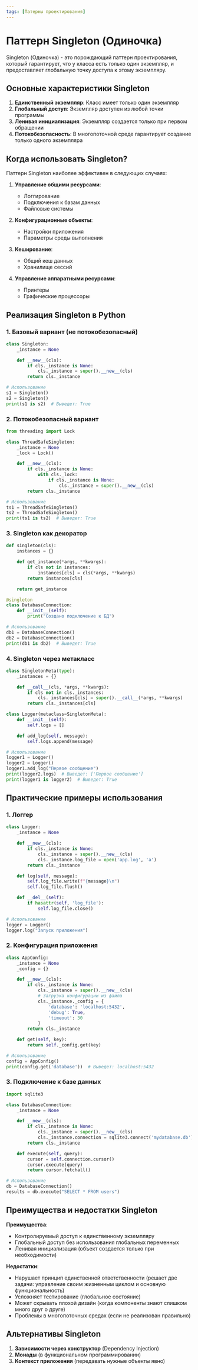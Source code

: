 ```yaml
---
tags: [Патерны проектирования]
---
```


# Паттерн Singleton (Одиночка)

Singleton (Одиночка) - это порождающий паттерн проектирования, который гарантирует, что у класса есть только один экземпляр, и предоставляет глобальную точку доступа к этому экземпляру.

## Основные характеристики Singleton

1. **Единственный экземпляр**: Класс имеет только один экземпляр
2. **Глобальный доступ**: Экземпляр доступен из любой точки программы
3. **Ленивая инициализация**: Экземпляр создается только при первом обращении
4. **Потокобезопасность**: В многопоточной среде гарантирует создание только одного экземпляра

## Когда использовать Singleton?

Паттерн Singleton наиболее эффективен в следующих случаях:

1. **Управление общими ресурсами**:

   - Логгирование
   - Подключения к базам данных
   - Файловые системы

2. **Конфигурационные объекты**:

   - Настройки приложения
   - Параметры среды выполнения

3. **Кеширование**:

   - Общий кеш данных
   - Хранилище сессий

4. **Управление аппаратными ресурсами**:
   - Принтеры
   - Графические процессоры

## Реализация Singleton в Python

### 1. Базовый вариант (не потокобезопасный)

```python
class Singleton:
    _instance = None

    def __new__(cls):
        if cls._instance is None:
            cls._instance = super().__new__(cls)
        return cls._instance

# Использование
s1 = Singleton()
s2 = Singleton()
print(s1 is s2)  # Выведет: True
```

### 2. Потокобезопасный вариант

```python
from threading import Lock

class ThreadSafeSingleton:
    _instance = None
    _lock = Lock()

    def __new__(cls):
        if cls._instance is None:
            with cls._lock:
                if cls._instance is None:
                    cls._instance = super().__new__(cls)
        return cls._instance

# Использование
ts1 = ThreadSafeSingleton()
ts2 = ThreadSafeSingleton()
print(ts1 is ts2)  # Выведет: True
```

### 3. Singleton как декоратор

```python
def singleton(cls):
    instances = {}

    def get_instance(*args, **kwargs):
        if cls not in instances:
            instances[cls] = cls(*args, **kwargs)
        return instances[cls]

    return get_instance

@singleton
class DatabaseConnection:
    def __init__(self):
        print("Создано подключение к БД")

# Использование
db1 = DatabaseConnection()
db2 = DatabaseConnection()
print(db1 is db2)  # Выведет: True
```

### 4. Singleton через метакласс

```python
class SingletonMeta(type):
    _instances = {}

    def __call__(cls, *args, **kwargs):
        if cls not in cls._instances:
            cls._instances[cls] = super().__call__(*args, **kwargs)
        return cls._instances[cls]

class Logger(metaclass=SingletonMeta):
    def __init__(self):
        self.logs = []

    def add_log(self, message):
        self.logs.append(message)

# Использование
logger1 = Logger()
logger2 = Logger()
logger1.add_log("Первое сообщение")
print(logger2.logs)  # Выведет: ['Первое сообщение']
print(logger1 is logger2)  # Выведет: True
```

## Практические примеры использования

### 1. Логгер

```python
class Logger:
    _instance = None

    def __new__(cls):
        if cls._instance is None:
            cls._instance = super().__new__(cls)
            cls._instance.log_file = open('app.log', 'a')
        return cls._instance

    def log(self, message):
        self.log_file.write(f"{message}\n")
        self.log_file.flush()

    def __del__(self):
        if hasattr(self, 'log_file'):
            self.log_file.close()

# Использование
logger = Logger()
logger.log("Запуск приложения")
```

### 2. Конфигурация приложения

```python
class AppConfig:
    _instance = None
    _config = {}

    def __new__(cls):
        if cls._instance is None:
            cls._instance = super().__new__(cls)
            # Загрузка конфигурации из файла
            cls._instance._config = {
                'database': 'localhost:5432',
                'debug': True,
                'timeout': 30
            }
        return cls._instance

    def get(self, key):
        return self._config.get(key)

# Использование
config = AppConfig()
print(config.get('database'))  # Выведет: localhost:5432
```

### 3. Подключение к базе данных

```python
import sqlite3

class DatabaseConnection:
    _instance = None

    def __new__(cls):
        if cls._instance is None:
            cls._instance = super().__new__(cls)
            cls._instance.connection = sqlite3.connect('mydatabase.db')
        return cls._instance

    def execute(self, query):
        cursor = self.connection.cursor()
        cursor.execute(query)
        return cursor.fetchall()

# Использование
db = DatabaseConnection()
results = db.execute("SELECT * FROM users")
```

## Преимущества и недостатки Singleton

**Преимущества**:

- Контролируемый доступ к единственному экземпляру
- Глобальный доступ без использования глобальных переменных
- Ленивая инициализация (объект создается только при необходимости)

**Недостатки**:

- Нарушает принцип единственной ответственности (решает две задачи: управление своим жизненным циклом и основную функциональность)
- Усложняет тестирование (глобальное состояние)
- Может скрывать плохой дизайн (когда компоненты знают слишком много друг о друге)
- Проблемы в многопоточных средах (если не реализован правильно)

## Альтернативы Singleton

1. **Зависимости через конструктор** (Dependency Injection)
2. **Монады** (в функциональном программировании)
3. **Контекст приложения** (передавать нужные объекты явно)

